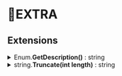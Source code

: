 # 🧩EXTRA

## Extensions

<details>
<summary>
Enum.<b>GetDescription()</b> : string
</summary>

```csharp
enum Test
{
  [Description("e 1")]
  E1,
  E2,
}

Test.E1.GetDescription() // "e 1"
Test.E2.GetDescription() // "E2"
```

</details>

<details>
<summary>
string.<b>Truncate(int length)</b> : string
</summary>

```csharp
"".Truncate(1) // ""
"a".Truncate(1) // "a"
"ab".Truncate(1) // "a"
```

</details>
